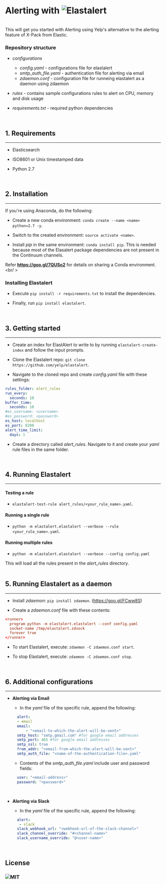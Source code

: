 # Alerting with ![Elastalert](https://github.com/Yelp/elastalert)
<br />
This will get you started with Alerting using Yelp's alternative to the alerting feature of X-Pack from Elastic.

### Repository structure

- <i>configurations</i> 
  - <i>config.yaml</i> - configurations file for elastalert
  - <i>smtp_auth_file.yaml</i> - authentication file for alerting via email
  - <i>zdaemon.conf</i> - configuration file for runneing elastalert as a daemon using zdaemon
  
- <i>rules</i> - contains sample configurations rules to alert on CPU, memory and disk usage

- <i>requirements.txt</i> - required python dependencies
<br />

## 1. Requirements
---

- Elasticsearch

- ISO8601 or Unix timestamped data

- Python 2.7 
<br />

## 2. Installation
---

If you're using Anaconda, do the following:

- Create a new conda environment: `conda create --name <name> python=2.7 -y`.

- Switch to the created environment: `source activate <name>`.

- Install *pip* in the same environment: `conda install pip`. This is needed because most of the Elasalert package dependencies are not present in the Continuum channels.

Refer <b>https://goo.gl/7QUSo2</b> for details on sharing a Conda environment. 
<br/ >

### Installing Elastalert

- Execute `pip install -r requirements.txt` to install the dependencies.

- Finally, run `pip install elastalert`.
<br />

## 3. Getting started 
---
 
- Create an index for ElastAlert to write to by running `elastalert-create-index` and follow the input prompts.

- Clone the Elastalert repo: `git clone https://github.com/yelp/elastalert`.
 
- Navigate to the cloned repo and create *config.yaml* file with these settings:

```yaml
rules_folder: alert_rules
run_every:
  seconds: 10
buffer_time:
  seconds: 10
#es_username: <username>
#es_password: <password>
es_host: localhost
es_port: 9200
alert_time_limit:
  days: 1
``` 

 - Create a directory called *alert_rules*. Navigate to it and create your *yaml* rule files in the same folder.
 <br />
 
## 4. Running Elastalert 
 ---

#### Testing a rule

- `elastalert-test-rule alert_rules/<your_rule_name>.yaml`.

#### Running a single rule

- `python -m elastalert.elastalert --verbose --rule <your_rule_name>.yaml`.

#### Running multiple rules

- `python -m elastalert.elastalert --verbose --config config.yaml`

This will load all the rules present in the *alert_rules* directory.
<br /><br />

## 5. Running Elastalert as a daemon
---

- Install *zdaemon*: `pip install zdaemon`. (https://goo.gl/FCww8S) 

- Create a *zdaemon.conf* file with these contents:

```conf
<runner>
  program python -m elastalert.elastalert --conf config.yaml
  socket-name /tmp/elastalert.zdsock
  forever true
</runner>
```

- To start Elastalert, execute: `zdaemon -C zdaemon.conf start`.

- To stop Elastalert, execute: `zdaemon -C zdaemon.conf stop`.
<br />

## 6. Additional configurations
---

- <b>Alerting via Email</b>

	- In the *yaml* file of the specific rule, append the following:
		  
  ```yaml
	alert:
    - email
	email: 
		- "<email-to-which-the-alert-will-be-sent>"
	smtp_host: "smtp.gmail.com" #for google email addresses
	smtp_port: 465 #for google email addresses
	smtp_ssl: true
	from_addr: "<email-from-which-the-alert-will-be-sent>"
	smtp_auth_file: "<name-of-the-authentication-file>.yaml"
  ```
      
	- Contents of the *smtp_auth_file.yaml* include user and password fields:
	    
  ```yaml
	user: "<email-address>"
	password: "<password>"
  ```
<br />

- <b>Alerting via Slack</b>

	 - In the *yaml* file of the specific rule, append the following:
	    
   ```yaml
	 alert:
      - slack
	 slack_webhook_url: "<webhook-url-of-the-slack-channel>"
	 slack_channel_override: "#<channel-name>"
	 slack_username_override: "@<user-name>"
   ```
<br />

## License

### ![MIT](../blob/master/LICENCE)
   
